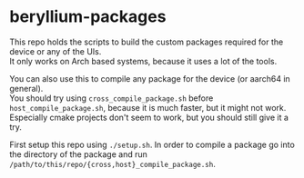 # beryllium-packages

This repo holds the scripts to build the custom packages required for the device or any of the UIs.  
It only works on Arch based systems, because it uses a lot of the tools.

You can also use this to compile any package for the device (or aarch64 in general).  
You should try using `cross_compile_package.sh` before `host_compile_package.sh`, because it is much faster, but it
might not work.  
Especially cmake projects don't seem to work, but you should still give it a try.

First setup this repo using `./setup.sh`. In order to compile a package go into the directory of the package and
run `/path/to/this/repo/{cross,host}_compile_package.sh`.